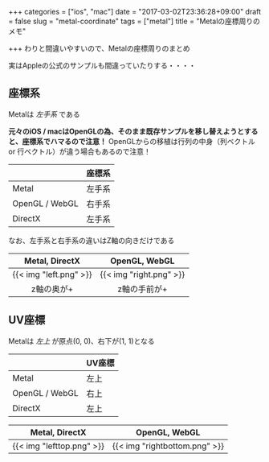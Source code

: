 +++
categories = ["ios", "mac"]
date = "2017-03-02T23:36:28+09:00"
draft = false
slug = "metal-coordinate"
tags = ["metal"]
title = "Metalの座標周りのメモ"

+++
わりと間違いやすいので、Metalの座標周りのまとめ

<!--more-->
実はAppleの公式のサンプルも間違っていたりする・・・・

## 座標系
Metalは *左手系* である

**元々のiOS / macはOpenGLの為、そのまま既存サンプルを移し替えようとすると、座標系でハマるので注意！**
OpenGLからの移植は行列の中身（列ベクトル or 行ベクトル）が違う場合もあるので注意！

||座標系|
---|---|
Metal | 左手系
OpenGL / WebGL | 右手系
DirectX | 左手系

なお、左手系と右手系の違いはZ軸の向きだけである

| Metal, DirectX | OpenGL, WebGL |
:---: | :---: |
{{< img "left.png" >}} | {{< img "right.png" >}}
z軸の奥が+ | z軸の手前が+


## UV座標
Metalは *左上* が原点(0, 0)、右下が(1, 1)となる

||UV座標|
---|---|
Metal | 左上
OpenGL / WebGL | 右上
DirectX | 左上

| Metal, DirectX | OpenGL, WebGL |
:---: | :---: |
{{< img "lefttop.png" >}} | {{< img "rightbottom.png" >}}

